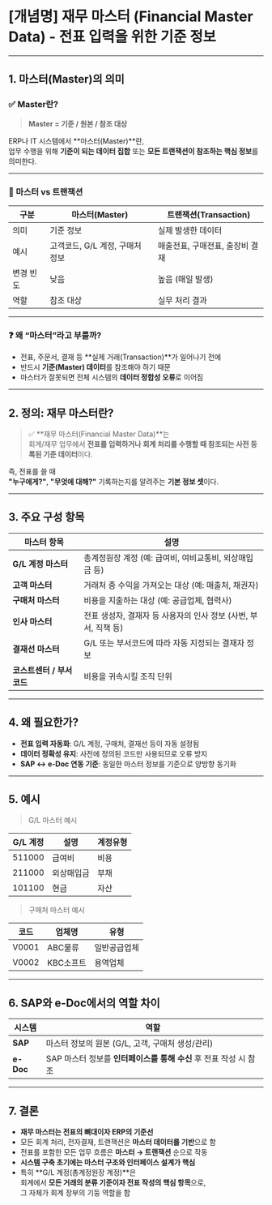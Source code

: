 # [개념명] 재무 마스터 (Financial Master Data) - 전표 입력을 위한 기준 정보

---

## 1. 마스터(Master)의 의미

### ✅ Master란?

> **Master = 기준 / 원본 / 참조 대상**

ERP나 IT 시스템에서 **마스터(Master)**란,  
업무 수행을 위해 **기준이 되는 데이터 집합** 또는 **모든 트랜잭션이 참조하는 핵심 정보**를 의미한다.

---

### 🔁 마스터 vs 트랜잭션

| 구분 | 마스터(Master) | 트랜잭션(Transaction) |
|------|----------------|------------------------|
| 의미 | 기준 정보 | 실제 발생한 데이터 |
| 예시 | 고객코드, G/L 계정, 구매처 정보 | 매출전표, 구매전표, 출장비 결재 |
| 변경 빈도 | 낮음 | 높음 (매일 발생) |
| 역할 | 참조 대상 | 실무 처리 결과 |

---

### ❓ 왜 “마스터”라고 부를까?

- 전표, 주문서, 결재 등 **실제 거래(Transaction)**가 일어나기 전에
- 반드시 **기준(Master) 데이터**를 참조해야 하기 때문
- 마스터가 잘못되면 전체 시스템의 **데이터 정합성 오류**로 이어짐

---
## 2. 정의: 재무 마스터란?

> ✅ **재무 마스터(Financial Master Data)**는  
회계/재무 업무에서 **전표를 입력하거나 회계 처리를 수행할 때 참조되는 사전 등록된 기준 데이터**이다.

즉, 전표를 쓸 때  
**"누구에게?"**, **"무엇에 대해?"** 기록하는지를 알려주는 **기본 정보 셋**이다.

---

## 3. 주요 구성 항목

| 마스터 항목 | 설명 |
|-------------|------|
| **G/L 계정 마스터** | 총계정원장 계정 (예: 급여비, 여비교통비, 외상매입금 등) |
| **고객 마스터** | 거래처 중 수익을 가져오는 대상 (예: 매출처, 채권자) |
| **구매처 마스터** | 비용을 지출하는 대상 (예: 공급업체, 협력사) |
| **인사 마스터** | 전표 생성자, 결재자 등 사용자의 인사 정보 (사번, 부서, 직책 등) |
| **결재선 마스터** | G/L 또는 부서코드에 따라 자동 지정되는 결재자 정보 |
| **코스트센터 / 부서코드** | 비용을 귀속시킬 조직 단위 |

---

## 4. 왜 필요한가?

- **전표 입력 자동화**: G/L 계정, 구매처, 결재선 등이 자동 설정됨
- **데이터 정확성 유지**: 사전에 정의된 코드만 사용되므로 오류 방지
- **SAP ↔ e-Doc 연동 기준**: 동일한 마스터 정보를 기준으로 양방향 동기화

---

## 5. 예시

> G/L 마스터 예시

| G/L 계정 | 설명 | 계정유형 |
|----------|------|----------|
| 511000 | 급여비 | 비용 |
| 211000 | 외상매입금 | 부채 |
| 101100 | 현금 | 자산 |

> 구매처 마스터 예시

| 코드 | 업체명 | 유형 |
|------|--------|------|
| V0001 | ABC물류 | 일반공급업체 |
| V0002 | KBC소프트 | 용역업체 |

---

## 6. SAP와 e-Doc에서의 역할 차이

| 시스템 | 역할 |
|--------|------|
| **SAP** | 마스터 정보의 원본 (G/L, 고객, 구매처 생성/관리) |
| **e-Doc** | SAP 마스터 정보를 **인터페이스를 통해 수신** 후 전표 작성 시 참조 |

---

## 7. 결론

- **재무 마스터는 전표의 뼈대이자 ERP의 기준선**
- 모든 회계 처리, 전자결재, 트랜잭션은 **마스터 데이터를 기반**으로 함
- 전표를 포함한 모든 업무 흐름은 **마스터 → 트랜잭션** 순으로 작동
- **시스템 구축 초기에는 마스터 구조와 인터페이스 설계가 핵심**
- 특히 **G/L 계정(총계정원장 계정)**은  
  회계에서 **모든 거래의 분류 기준이자 전표 작성의 핵심 항목**으로,  
  그 자체가 회계 장부의 기둥 역할을 함
